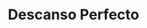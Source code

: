 ---
title: "Descanso Perfecto"
url: /torrevieja/descanso-perfecto-avenida-doctor-gregorio-maranon/
shop: muebles
---